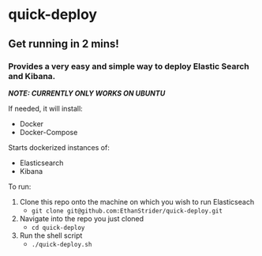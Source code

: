 # quick-deploy

## Get running in 2 mins!

### Provides a very easy and simple way to deploy Elastic Search and Kibana.

_**NOTE: CURRENTLY ONLY WORKS ON UBUNTU**_

If needed, it will install:
  - Docker
  - Docker-Compose

Starts dockerized instances of:
  - Elasticsearch
  - Kibana

To run: 
1. Clone this repo onto the machine on which you wish to run Elasticseach
    - `git clone git@github.com:EthanStrider/quick-deploy.git`
2. Navigate into the repo you just cloned
    - `cd quick-deploy`
3. Run the shell script
    - `./quick-deploy.sh`
